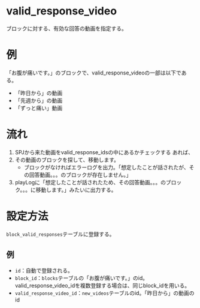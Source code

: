 # valid_response_video
ブロックに対する、有効な回答の動画を指定する。

# 例
「お腹が痛いです。」のブロックで、valid_response_videoの一部は以下である。
* 「昨日から」の動画
* 「先週から」の動画
* 「ずっと痛い」動画

# 流れ
1. SPJから来た動画をvalid_response_idsの中にあるかチェックする
あれば、
2. その動画のブロックを探して、移動します。
    - ブロックがなければエラーログを出力。「想定したことが話されたが、その回答動画。。。のブロックが存在しません。」
3. playLogに「想定したことが話されたため、その回答動画。。。のブロック。。。に移動します。」みたいに出力する。

# 設定方法
`block_valid_responses`テーブルに登録する。

## 例
* `id`：自動で登録される。
* `block_id`：`blocks`テーブルの「お腹が痛いです。」のid。valid_response_video_idを複数登録する場合は、同じblock_idを用いる。
* `valid_response_video_id`：`new_videos`テーブルのid。「昨日から」の動画のid
